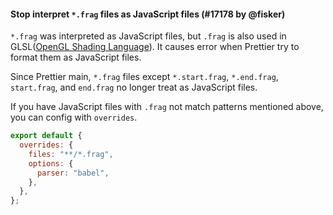#### Stop interpret `*.frag` files as JavaScript files (#17178 by @fisker)

`*.frag` was interpreted as JavaScript files, but `.frag` is also used in GLSL([OpenGL Shading Language](https://en.wikipedia.org/wiki/OpenGL_Shading_Language)). It causes error when Prettier try to format them as JavaScript files.

Since Prettier main, `*.frag` files except `*.start.frag`, `*.end.frag`, `start.frag`, and `end.frag` no longer treat as JavaScript files.

If you have JavaScript files with `.frag` not match patterns mentioned above, you can config with `overrides`.

```js
export default {
  overrides: {
    files: "**/*.frag",
    options: {
      parser: "babel",
    },
  },
};
```
